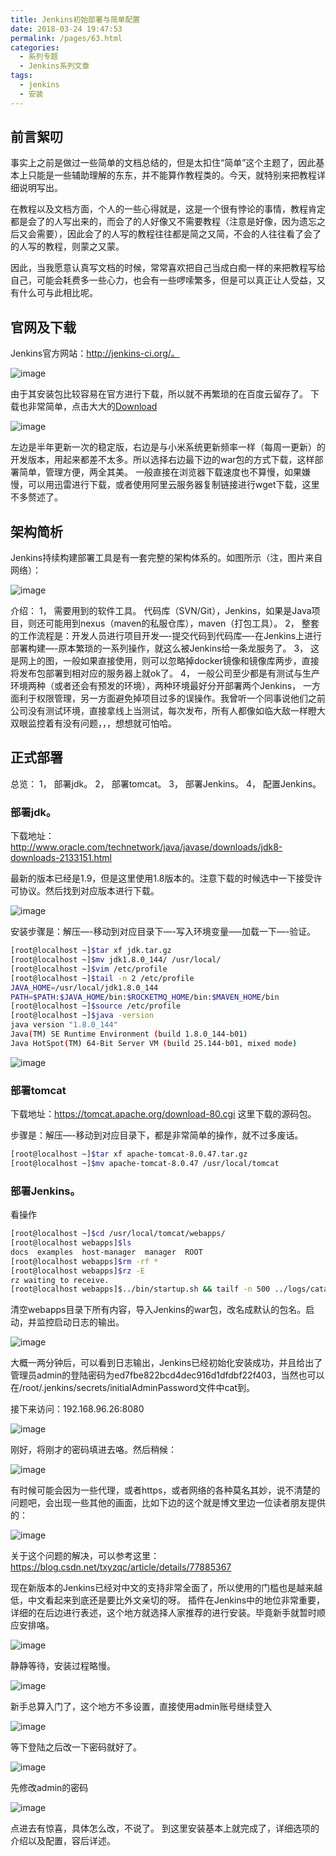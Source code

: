 ```yaml
---
title: Jenkins初始部署与简单配置
date: 2018-03-24 19:47:53
permalink: /pages/63.html
categories:
  - 系列专题
  - Jenkins系列文章
tags:
  - jenkins
  - 安装
---
```




## 前言絮叨

事实上之前是做过一些简单的文档总结的，但是太扣住“简单”这个主题了，因此基本上只能是一些辅助理解的东东，并不能算作教程类的。今天，就特别来把教程详细说明写出。

在教程以及文档方面，个人的一些心得就是，这是一个很有悖论的事情，教程肯定都是会了的人写出来的，而会了的人好像又不需要教程（注意是好像，因为遗忘之后又会需要），因此会了的人写的教程往往都是简之又简，不会的人往往看了会了的人写的教程，则蒙之又蒙。

因此，当我愿意认真写文档的时候，常常喜欢把自己当成白痴一样的来把教程写给自己，可能会耗费多一些心力，也会有一些啰嗦繁多，但是可以真正让人受益，又有什么可与此相比呢。

## 官网及下载

Jenkins官方网站：http://jenkins-ci.org/。

![image](https://tvax3.sinaimg.cn/large/008k1Yt0ly1grkcxxtvv5j30yt0motd3.jpg)

由于其安装包比较容易在官方进行下载，所以就不再繁琐的在百度云留存了。
下载也非常简单，点击大大的[Download](https://jenkins.io/download/)

![image](https://tva1.sinaimg.cn/large/008k1Yt0ly1grkcy4qtwtj60ym0jgmzt02.jpg)

左边是半年更新一次的稳定版，右边是与小米系统更新频率一样（每周一更新）的开发版本，用起来都差不太多。所以选择右边最下边的war包的方式下载，这样部署简单，管理方便，两全其美。
一般直接在浏览器下载速度也不算慢，如果嫌慢，可以用迅雷进行下载，或者使用阿里云服务器复制链接进行wget下载，这里不多赘述了。

## 架构简析

Jenkins持续构建部署工具是有一套完整的架构体系的。如图所示（注，图片来自网络）：

![image](https://tva4.sinaimg.cn/large/008k1Yt0ly1grkcybio5aj30gf0ez0y4.jpg)

介绍：
1， 需要用到的软件工具。
代码库（SVN/Git），Jenkins，如果是Java项目，则还可能用到nexus（maven的私服仓库），maven（打包工具）。
2， 整套的工作流程是：开发人员进行项目开发—-提交代码到代码库—-在Jenkins上进行部署构建—-原本繁琐的一系列操作，就这么被Jenkins给一条龙服务了。
3， 这是网上的图，一般如果直接使用，则可以忽略掉docker镜像和镜像库两步，直接将发布包部署到相对应的服务器上就ok了。
4， 一般公司至少都是有测试与生产环境两种（或者还会有预发的环境），两种环境最好分开部署两个Jenkins， 一方面利于权限管理，另一方面避免掉项目过多的误操作。我曾听一个同事说他们之前公司没有测试环境，直接拿线上当测试，每次发布，所有人都像如临大敌一样瞪大双眼监控着有没有问题，，，想想就可怕哈。

## 正式部署

总览：
1， 部署jdk。
2， 部署tomcat。
3， 部署Jenkins。
4， 配置Jenkins。

### 部署jdk。

下载地址：http://www.oracle.com/technetwork/java/javase/downloads/jdk8-downloads-2133151.html

最新的版本已经是1.9，但是这里使用1.8版本的。注意下载的时候选中一下接受许可协议。然后找到对应版本进行下载。

![image](https://tva1.sinaimg.cn/large/008k1Yt0ly1grkcyjnohzj30la0c076m.jpg)

安装步骤是：解压—-移动到对应目录下—-写入环境变量—–加载一下—-验证。

```sh
[root@localhost ~]$tar xf jdk.tar.gz
[root@localhost ~]$mv jdk1.8.0_144/ /usr/local/
[root@localhost ~]$vim /etc/profile
[root@localhost ~]$tail -n 2 /etc/profile
JAVA_HOME=/usr/local/jdk1.8.0_144
PATH=$PATH:$JAVA_HOME/bin:$ROCKETMQ_HOME/bin:$MAVEN_HOME/bin
[root@localhost ~]$source /etc/profile
[root@localhost ~]$java -version
java version "1.8.0_144"
Java(TM) SE Runtime Environment (build 1.8.0_144-b01)
Java HotSpot(TM) 64-Bit Server VM (build 25.144-b01, mixed mode)
```

![image](https://tva4.sinaimg.cn/large/008k1Yt0ly1grkcz1xel1j30mg09ijsw.jpg)

### 部署tomcat

下载地址：https://tomcat.apache.org/download-80.cgi
这里下载的源码包。

步骤是：解压—-移动到对应目录下，都是非常简单的操作，就不过多废话。

```sh
[root@localhost ~]$tar xf apache-tomcat-8.0.47.tar.gz
[root@localhost ~]$mv apache-tomcat-8.0.47 /usr/local/tomcat
```

### 部署Jenkins。

看操作

```sh
[root@localhost ~]$cd /usr/local/tomcat/webapps/
[root@localhost webapps]$ls
docs  examples  host-manager  manager  ROOT
[root@localhost webapps]$rm -rf *
[root@localhost webapps]$rz -E
rz waiting to receive.
[root@localhost webapps]$../bin/startup.sh && tailf -n 500 ../logs/catalina.out
```

清空webapps目录下所有内容，导入Jenkins的war包，改名成默认的包名。启动，并监控启动日志的输出。

![image](https://tva2.sinaimg.cn/large/008k1Yt0ly1grkcz8qa7ij30sa099gmr.jpg)

大概一两分钟后，可以看到日志输出，Jenkins已经初始化安装成功，并且给出了管理员admin的登陆密码为ed7fbe822bcd4dec916d1dfdbf22f403，当然也可以在/root/.jenkins/secrets/initialAdminPassword文件中cat到。

接下来访问：192.168.96.26:8080

![image](https://tvax3.sinaimg.cn/large/008k1Yt0ly1grkczfabyoj30zg0qk0wp.jpg)

刚好，将刚才的密码填进去咯。然后稍候：

![image](https://tva4.sinaimg.cn/large/008k1Yt0ly1grkczm47mkj30zf0qitdn.jpg)

有时候可能会因为一些代理，或者https，或者网络的各种莫名其妙，说不清楚的问题吧，会出现一些其他的画面，比如下边的这个就是博文里边一位读者朋友提供的：

![image](https://tva3.sinaimg.cn/large/008k1Yt0ly1grkczudnsij30sc0fvqar.jpg)

关于这个问题的解决，可以参考这里：https://blog.csdn.net/txyzqc/article/details/77885367

现在新版本的Jenkins已经对中文的支持非常全面了，所以使用的门槛也是越来越低，中文看起来到底还是要比外文亲切的呀。
插件在Jenkins中的地位非常重要，详细的在后边进行表述，这个地方就选择人家推荐的进行安装。毕竟新手就暂时顺应安排咯。

![image](https://tva3.sinaimg.cn/large/008k1Yt0ly1grkd00vbpqj30vn0ledj2.jpg)

静静等待，安装过程略慢。

![image](https://tva4.sinaimg.cn/large/008k1Yt0ly1grkd06nzrcj30vp0l9dhw.jpg)

新手总算入门了，这个地方不多设置，直接使用admin账号继续登入

![image](https://tva2.sinaimg.cn/large/008k1Yt0ly1grkd0d0hcej30vm0ledi1.jpg)

等下登陆之后改一下密码就好了。

![image](https://tvax3.sinaimg.cn/large/008k1Yt0ly1grkd0me7thj30zd0n0q61.jpg)

先修改admin的密码

![image](https://tvax3.sinaimg.cn/large/008k1Yt0ly1grkd0t0oiaj309v08q74v.jpg)

点进去有惊喜，具体怎么改，不说了。
到这里安装基本上就完成了，详细选项的介绍以及配置，容后详述。

